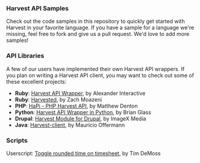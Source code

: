 ### Harvest API Samples

Check out the code samples in this repository to quickly get started with Harvest in your favorite language. If you have a sample for a language we're missing, feel free to fork and give us a pull request. We'd love to add more samples!

### API Libraries

A few of our users have implemented their own Harvest API wrappers. If you plan on writing a Harvest API client, you may want to check out some of these excellent projects:

* **Ruby**: [Harvest API Wrapper](http://github.com/aiaio/harvest/tree/master/lib), by Alexander Interactive
* **Ruby**: [Harvested](http://github.com/zmoazeni/harvested), by Zach Moazeni
* **PHP**: [HaPi - PHP Harvest API](http://labs.mdbitz.com/harvest-api/), by Matthew Denton
* **Python**: [Harvest API Wrapper in Python](http://github.com/brianglass/Harvest), by Brian Glass
* **Drupal**: [Harvest Module for Drupal](http://drupal.org/project/harvest), by ImageX Media
* **Java**: [Harvest-client](http://github.com/moffermann/harvest-client), by Mauricio Offermann

### Scripts

Userscript: [Toggle rounded time on timesheet](http://userscripts.org/scripts/show/95503), by Tim DeMoss